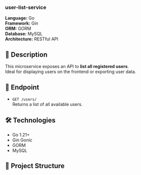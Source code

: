 ### user-list-service

**Language:** Go  
**Framework:** Gin  
**ORM:** GORM  
**Database:** MySQL  
**Architecture:** RESTful API

## 📝 Description

This microservice exposes an API to **list all registered users**.  
Ideal for displaying users on the frontend or exporting user data.

## 🚀 Endpoint

- `GET /users/`  
  Returns a list of all available users.

## 🛠️ Technologies

- Go 1.21+
- Gin Gonic
- GORM
- MySQL

## 📁 Project Structure

